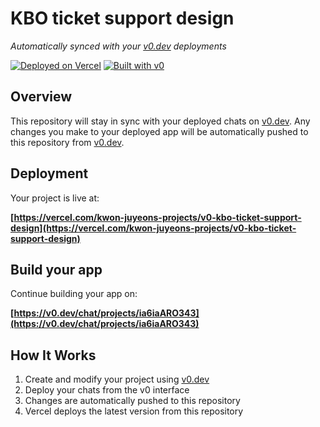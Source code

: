 # KBO ticket support design

*Automatically synced with your [v0.dev](https://v0.dev) deployments*

[![Deployed on Vercel](https://img.shields.io/badge/Deployed%20on-Vercel-black?style=for-the-badge&logo=vercel)](https://vercel.com/kwon-juyeons-projects/v0-kbo-ticket-support-design)
[![Built with v0](https://img.shields.io/badge/Built%20with-v0.dev-black?style=for-the-badge)](https://v0.dev/chat/projects/ia6iaARO343)

## Overview

This repository will stay in sync with your deployed chats on [v0.dev](https://v0.dev).
Any changes you make to your deployed app will be automatically pushed to this repository from [v0.dev](https://v0.dev).

## Deployment

Your project is live at:

**[https://vercel.com/kwon-juyeons-projects/v0-kbo-ticket-support-design](https://vercel.com/kwon-juyeons-projects/v0-kbo-ticket-support-design)**

## Build your app

Continue building your app on:

**[https://v0.dev/chat/projects/ia6iaARO343](https://v0.dev/chat/projects/ia6iaARO343)**

## How It Works

1. Create and modify your project using [v0.dev](https://v0.dev)
2. Deploy your chats from the v0 interface
3. Changes are automatically pushed to this repository
4. Vercel deploys the latest version from this repository